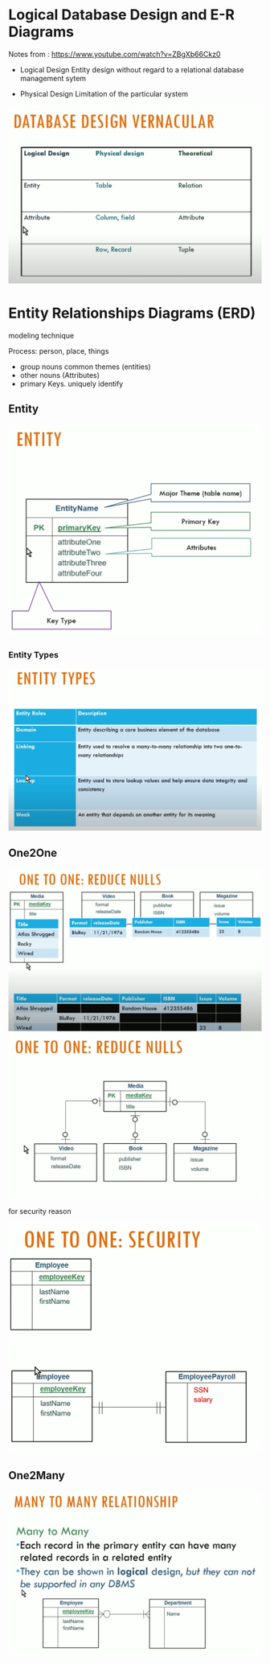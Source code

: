 # Logical Database Design and E-R Diagrams
Notes from : https://www.youtube.com/watch?v=ZBgXb66Ckz0

* Logical Design
Entity design without regard to a relational database management sytem

* Physical Design
Limitation of the particular system

![](./figure/venacular.png)

# Entity Relationships Diagrams (ERD)
modeling technique

Process:
person, place, things
* group nouns common themes (entities)
* other nouns (Attributes)
* primary Keys. uniquely identify

## Entity

![](./figure/entity.png)

### Entity Types

![](./figure/entityTypes.png)

## One2One

![](./figure/oneone.png)
![](./figure/oneoneED.png)

for security reason

![](./figure/security.png)

## One2Many
![](./figure/onemany.png)
